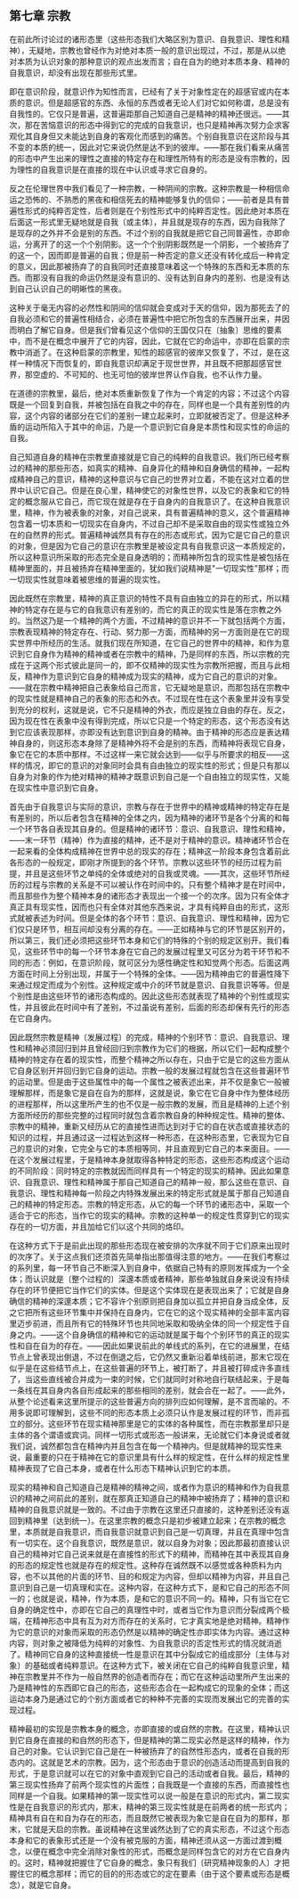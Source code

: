 ## 第七章 宗教

在前此所讨论过的诸形态里（这些形态我们大略区别为意识、自我意识、理性和精神），无疑地，宗教也曾经作为对绝对本质一般的意识出现过，不过，那是从以绝对本质为认识对象的那种意识的观点出发而言；自在自为的绝对本质本身、精神的自我意识，却没有出现在那些形式里。 

即在意识阶段，就意识作为知性而言，已经有了关于对象性定在的超感官或内在本质的意识。但是超感官的东西、永恒的东西或者无论人们对它如何称谓，总是没有自我性的。它仅只是普遍，这普遍距那自己知道自己是精神的精神还很远。——其次，那在苦恼意识的形态中得到它的完成的自我意识，也只是精神再次努力企求客观化其自身但又未能达到自身的客观化而感到的痛苦。个别自我意识在这阶段与其不变的本质的统一，因此对它来说仍然是达不到的彼岸。——那在我们看来从痛苦的形态中产生出来的理性之直接的特定存在和理性所特有的形态是没有宗教的，因为理性的自我意识是在直接的现在中认识或寻求它自身的。

反之在伦理世界中我们看见了一种宗教，一种阴间的宗教。这种宗教是一种相信命运之恐怖的、不熟悉的黑夜和相信死去的精神能够复仇的信仰；——前者是具有普遍性形式的纯粹否定性，后者则是在个别性形式中的纯粹否定性。因此绝对本质在后面这一形式里无疑地就是自我〔或主体〕，并且就是现存的东西，因为自我除了是现存的之外并不会是别的东西。不过个别的自我就是把它自己同普遍性，亦即命运，分离开了的这一个个别阴影。这一个个别阴影既然是一个阴影，一个被扬弃了的这一个，因而即是普遍的自我；但是前一种否定的意义还没有转化成后一种肯定的意义，因此那被扬弃了的自我同时还直接意味着这一个特殊的东西和无本质的东西。而那没有自我的命运仍然是没有意识的、没有达到自身内的差别、也是没有达到自己认识自己的明晰性的黑夜。

这种关于毫无内容的必然性和阴间的信仰就会变成对于天的信仰，因为那死去了的自我必须和它的普遍性相结合，必须在普遍性中把它所包含的东西展开出来，并因而明白了解它自身。但是我们曾看见这个信仰的王国仅只在〔抽象〕思维的要素中，而不是在概念中展开了它的内容，因此，它就在它的命运中，亦即在启蒙的宗教中消逝了。在这种启蒙的宗教里，知性的超感官的彼岸又恢复了，不过，是在这样一种情况下而恢复的，即自我意识却满足于现世世界，并且既不把那超感官世界，那空虚的、不可知的、也无可怕的彼岸世界认作自我，也不认作力量。

在道德的宗教里，最后，绝对本质重新恢复了作为一个肯定的内容；不过这个内容既是一个回复到自我，并被包括在自我之中的存在，同样也是一个具有差别性的内容，这个内容的诸部分在它们的差别一建立起来时，立即就被否定了。但是这种矛盾的运动所陷入于其中的命运，乃是一个意识到它自身是本质性和现实性的命运的自我。

自己知道自身的精神在宗教里直接就是它自己的纯粹的自我意识。我们所已经考察过的精神的那些形态，如真实的精神、自身异化的精神和自身确信的精神，一起构成精神自己的意识，精神的这种意识与它自己的世界对立着，不能在这对立着的世界中认识它自己。但是在良心里，精神使它的对象性世界，以及它的表象和它的特定的概念服从它自己，而它现在就是存在于自身内的自我意识了。在这种自我意识里，精神，作为被表象的对象，对自己说来，具有普遍精神的意义，这个普遍精神包含着一切本质和一切现实在自身内，不过自己却不是采取自由的现实性或独立外在的自然界的形式。普遍精神诚然具有存在的形态或形式，因为它是它自己的意识的对象，但是因为它自己的意识在宗教里是被设定具有自我意识这一本质规定的，所以这种意识所采取的形态完全是自身透明的；而精神所包含的现实性是被包括在精神里面的，并且被扬弃在精神里面的，犹如我们说精神是"一切现实性"那样；而一切现实性就意味着被思维的普遍的现实性。

因此既然在宗教里，精神的真正意识的特性不具有自由独立的异在的形式，所以精神的特定存在是与它的自我意识有差别的，而它的真正的现实性是落在宗教之外的。当然这乃是一个精神的两个方面，不过精神的意识并不一下就包括两个方面，宗教表现精神的特定存在、行动、努力那一方面，而精神的另一方面则是在它的现实世界中所经历的生活。就我们现在所知道，在它自己的世界中的精神，和作为意识到它自身作为精神的精神或者在宗教中的精神，乃是同样的东西，所以宗教的完成在于这两个形式彼此是同一的，即不仅精神的现实性为宗教所把握，而且与此相反，精神作为意识到它自身的精神成为现实的精神，成为它自己的意识的对象。——就在宗教中精神把自己表象给自己而言，它无疑地是意识，而那包括在宗教中的现实性就是精神自己的表象的形态和外衣。不过现在性在这个表象里并没有享受到充分的权利，这就是说，它不只是精神的外衣，而应是独立自由的存在。反之，因为现在性在表象中没有得到完成，所以它只是一个特定的形态，这个形态没有达到它应该表现那样，亦即没有达到意识到自身的精神。由于精神的形态应是表达精神自身的，则这形态本身除了是精神外将不会是别的东西，而精神将表现它自身，象它在它的本质中那样。不过这样一来它就会达到——似乎与所要求的相反——这样的情况，即它的意识的对象同时会具有自由独立的现实性的形式；但是只有那以自身为对象的作为绝对精神的精神才既意识到自己是一个自由独立的现实性，又能在现实性中意识到它自身。

首先由于自我意识与实际的意识，宗教与存在于世界中的精神或精神的特定存在是有差别的，所以后者包含在精神的全体之内，因为精神的诸环节是各个分离的和每一个环节各自表现其自身的。但是精神的诸环节：意识、自我意识、理性和精神，——末一环节（精神）作为直接的精神，还不是对于精神的意识。精神诸环节合在一起来看的全体构成精神在世界中总的现实的存在；精神这一阶段本身包含着前此各形态的一般规定，即刚才所提到的各个环节。宗教以这些环节的经历过程为前提，并且是这些环节之单纯的全体或绝对的自我或灵魂。——其次，这些环节所经历的过程与宗教的关系是不可以被认作在时间中的。只有整个精神才是在时间中，而且那些作为整个精神本身的诸形态才表现出一个接一个的次序。因为只有全体才真正具有现实性，因而也只有全体对其他东西来说，才具有纯粹自由的形式，这形式就被表述为时间。但是全体的各个环节：意识、自我意识、理性和精神，因为它们仅只是环节，相互间却没有分离的存在。——正如精神与它的环节是区别开的，所以第三，我们还必须把这些环节本身和它们的特殊的个别的规定区别开。我们看见，这些环节中的每一个环节本身在它自己的发展过程里又可区分为若干环节和不同的形态：例如，在意识阶段，就可区分为感性确定性和知觉两个形态。后面这两方面在时间上分别出现，并属于一个特殊的全体。——因为精神由它的普遍性降下来通过规定而成为个别性。这种规定或中介的环节就是意识、自我意识等等。但是个别性是由这些环节的诸形态构成的。因此这些形态就表现了精神的个别性或现实性，并且彼此在时间中有了差别，不过虽说有差别，后面的形态却保有先行的形态在它自身内。

因此既然宗教是精神〔发展过程〕的完成，精神的个别环节：意识、自我意识、理性和精神必须回归到并且曾经回归到宗教作为它们的根据，所以它们一起构成整个精神的特定存在着的现实性，而整个精神之所以存在，只由于它是它的这些方面从它自身区别开并回归到它自身的运动。宗教一般的发展过程就包含在这些普遍环节的运动里。但是由于这些属性中的每一个属性之被表述出来，并不仅是象它一般被理解那样，而是象它是自在自为的那样，这就是说，象它在它自身中作为整体经历的进程那样，所以这里所产生的也不仅是一般宗教的发展，而且是精神的上述个别方面所经历的那些完整的过程同时就包含着宗教自身的种种规定性。精神的整体、宗教中的精神，重新又经历从它的直接性进而达到对于它的自在状态或直接状态的知识的过程，并且通过这一过程达到这样一种形态，在这种形态里，它表现为它自己的意识的对象，它完全与它的本质相等同，并且直观到它自己的本来面目。——在这个发展过程里，于是精神本身就取得各种特定的形态，这些形态构成这个运动的不同阶段：同时特定的宗教就因而同样具有一个特定的现实的精神。因此如果意识、自我意识、理性和精神属于那自己知道自己的精神一般，那么这些在意识、自我意识、理性和精神每一阶段之内特殊发展出来的特定形式就是属于那自己知道自己的精神的特定形态。宗教的特定形态，从它的每一个环节的诸形态中，采取一个适合于它的形态，当作它的现实的精神。宗教的这种单一的规定性贯穿到它的现实存在的一切方面，并且加给它们以这个共同的烙印。

在这种方式下于是前此出现的那些形态现在被安排的次序就不同于它们原来出现时的次序了。关于这点我们还须首先简单指出那值得注意的地方。——在我们考察过的系列里，每一环节自己不断深入到自身中，依据自己特有的原则发挥成为一个全体；而认识就是〔整个过程的〕深邃本质或者精神，那些单独就自身来说没有持续存在的环节便把它当作它们的实体。但是这个实体现在是表现出来了；它就是自身确信的精神的深邃本质；它不容许个别原则把自身加以孤立并把自身当成全体，反之它把所有这些环节集中并保持在自身内，它在它的这个现实精神的全部丰富内容里迈步前进，而且所有它的特殊环节也共同地采取和吸纳全体的同一个规定性于自身之内。——这个自身确信的精神和它的运动就是属于每个个别环节的真正的现实性和自在自为的存在。——因此如果说前此的单线式的系列，在它的进展里，在结节点上曾表现出倒退，不过在倒退之后，它仍然又重新沿着单线前进，那末它现在似乎是在这些结节点上，在这些普遍的环节上，被打断了，并且被打碎成许多直线了，当这些直线被合并成为一束的时候，它们就同时对称地自行联结起来，于是每一条线在其自身内各自形成起来的那些相同的差别，就会合在一起了。——此外，从整个论述看来这里所提示的这些普遍方向的排列应如何理解，是不言而喻的。不用多说即可理解到，这些不同的形态本质上必须只认作是发展过程的环节，而非孤立的部分。这些环节在现实精神那里是它的实体的各种属性，而在宗教那里却只是主体的各个谓语或宾词。同样一切形式或形态一般讲来，无论就它们本身说或者就我们说，诚然都包含在精神内并且包含在每一个精神内。但是就精神的现实性来说，最重要的只在于精神在它的意识里具有什么样的规定性，在什么样的规定性里精神表现了它自己本身，或者在什么形态下精神认识到它的本质。

现实的精神和自己知道自己是精神的精神之间，或者作为意识的精神和作为自我意识的精神之间前此的差别，就在那真正知道自己的精神中被扬弃了；精神的意识和精神的自我意识就是一致的。不过由于宗教在这里还只直接的，这种差别还没有返回到精神里〔达到统一〕。在这里宗教的概念只是初步被建立起来；在宗教的概念里，本质就是自我意识，而自我意识就意识到自己是一切真理，并且在真理中包含有一切实在。这个自我意识，既然是意识，就以自身为对象；因此那最初直接认识自己的精神对它自己说来就是在直接性的形式下的精神，而精神在其中表现其自身的形态的规定性也就是存在的规定性。这种存在诚然既不以感觉或各种质料为内容，也不以其他的片面的环节、目的和规定为内容，但却以精神为内容，并且自己意识到自己是一切真理和实在。这种内容，在这种方式下，是和它自己的形态不同一的；也就是说，精神，作为本质，是和它的意识不同一的。精神，只有当它在它自身的确定性中，亦即在它自己的真理性中时，或者当它作为意识而分裂成两个极端，在精神形态中具有互为对方而存在的关系时，它才真实地是绝对精神。精神作为它的意识的对象而采取的形态仍然是以精神的确定性亦即实体为内容。通过这种内容，则对象之被降低为纯粹的对象性、为自我意识的否定性形式的情况就消逝了。精神同它自身的这种直接统一性是意识在其中分裂成它的组成部分〔主体与对象〕的基础或者纯粹意识。在这种方式下，被关闭在它自己的纯粹自我意识里，精神在宗教里并不作为一般自然界的创造者而存在；而它在这种运动里所产生出来的乃是精神性的东西即它自己的形态，这些形态合在一起构成它的现象的全体；而这运动本身乃是通过它的个别方面或者它的种种不完善的实现而发展出它的完善的实现过程。

精神最初的实现是宗教本身的概念，亦即直接的或自然的宗教。在这里，精神认识到它自身在直接的和自然的形态下，但是精神的第二现实必然是这样的精神，作为自己的对象。它认识到它自己是在一种被扬弃了的自然性形态内，或者在自我的形态内的。这就是艺术的宗教。因为，这个形态由于意识的创造活动而提高到自我的形式，于是意识就可以在它的对象中直观到它自己的活动或者自我。最后，精神的第三现实性扬弃了前两个现实性的片面性；自我既是一个直接的东西，而直接性也同样是一个自我。如果精神的第一现实性可以说一般是在意识的形式内，第二现实性是在自我意识的形式内，那末，精神的第三现实性就是在前两者的统一形式内；精神具有自在和自为存在的形态，而且既然它被表现为象它是自在自为的那样，那末，它就是天启的宗教。虽说精神在这里诚然达到了它的真实形态，不过这个形态本身和它的表象形式还是一个没有被克服的方面，精神还须从这一方面过渡到概念，以便在概念中完全消除对象性的形式，而概念是同样包含它的对方在它自身内的。这时，精神就把握住了它自身的概念，象只有我们〔研究精神现象的人〕才把握住它的概念那样；而它的目的的形态或它的定在要素（由于这个要素或形态是概念），就是它自身。
